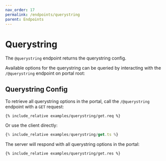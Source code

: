 ```yaml
---
nav_order: 17
permalink: /endpoints/querystring
parent: Endpoints
---
```


# Querystring

The `@querystring` endpoint returns the querystring config.

Available options for the querystring can be queried by interacting with the `/@querystring` endpoint on portal root:

## Querystring Config

To retrieve all querystring options in the portal, call the `/@querystring` endpoint with a `GET` request:

```http
{% include_relative examples/querystring/get.req %}
```

Or use the client directly:

```ts
{% include_relative examples/querystring/get.ts %}
```

The server will respond with all querystring options in the portal:

```http
{% include_relative examples/querystring/get.res %}
```
